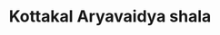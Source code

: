 ---
title: "Kottakal Aryavaidya shala"
url: /thengana/kottakal-aryavaidya-shala/
shop: Sanitätshaus
---